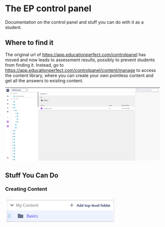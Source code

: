 # The EP control panel
Documentation on the control panel and stuff you can do with it as a student.

## Where to find it
The original url of https://app.educationperfect.com/controlpanel has moved and now leads to assessment results, possibly to prevent students from finding it. 
Instead, go to https://app.educationperfect.com/controlpanel/content/manage to access the content library, where you can create your own pointless content and get all the answers to existing content.

![The content Library.](https://github.com/darkbottechnical/educationperfectcontrolpanel/blob/main/Screenshot%202025-02-25%20205734.png)

## Stuff You Can Do
### Creating Content

![Creating a top-level folder.](https://github.com/darkbottechnical/educationperfectcontrolpanel/blob/main/Screenshot%202025-02-25%20210130.png)
